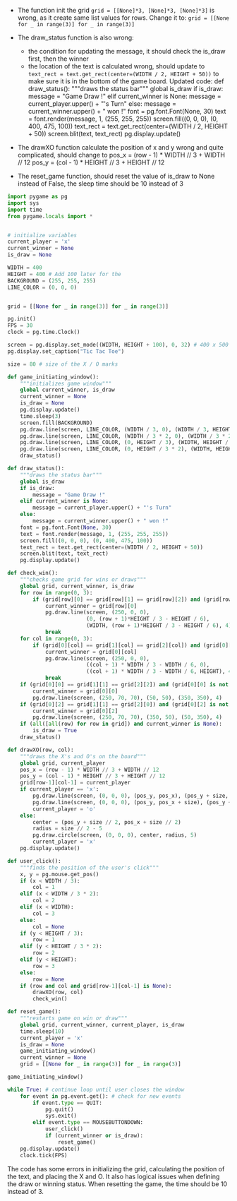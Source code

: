  - The function init the grid `grid = [[None]*3, [None]*3, [None]*3]` is wrong, as it create same list values for rows. Change it to: `grid = [[None for _ in range(3)] for _ in range(3)]`
 - The draw_status function is also wrong:
    + the condition for updating the message, it should check the is_draw first, then the winner
    + the location of the text is calculated wrong, should update to `text_rect = text.get_rect(center=(WIDTH / 2, HEIGHT + 50))` to make sure it is in the bottom of the game board.
Updated code: def draw_status():
    """draws the status bar"""
    global is_draw
    if is_draw:
        message = "Game Draw !"
    elif current_winner is None:
        message = current_player.upper() + "'s Turn"
    else:
        message = current_winner.upper() + " won !"
    font = pg.font.Font(None, 30)
    text = font.render(message, 1, (255, 255, 255))
    screen.fill((0, 0, 0), (0, 400, 475, 100))
    text_rect = text.get_rect(center=(WIDTH / 2, HEIGHT + 50))
    screen.blit(text, text_rect)
    pg.display.update()

 - The drawXO function calculate the position of x and y wrong and quite complicated, should change to 
    pos_x = (row - 1) * WIDTH // 3 + WIDTH // 12
    pos_y = (col - 1) * HEIGHT // 3 + HEIGHT // 12
 - The reset_game function, should reset the value of is_draw to None instead of False, the sleep time should be 10 instead of 3



``` python
import pygame as pg
import sys
import time
from pygame.locals import *


# initialize variables
current_player = 'x'
current_winner = None
is_draw = None

WIDTH = 400
HEIGHT = 400 # Add 100 later for the 
BACKGROUND = (255, 255, 255)
LINE_COLOR = (0, 0, 0)


grid = [[None for _ in range(3)] for _ in range(3)]

pg.init()
FPS = 30
clock = pg.time.Clock()

screen = pg.display.set_mode((WIDTH, HEIGHT + 100), 0, 32) # 400 x 500 display
pg.display.set_caption("Tic Tac Toe")

size = 80 # size of the X / O marks

def game_initiating_window():
    """initializes game window"""
    global current_winner, is_draw
    current_winner = None
    is_draw = None
    pg.display.update()
    time.sleep(3)
    screen.fill(BACKGROUND)
    pg.draw.line(screen, LINE_COLOR, (WIDTH / 3, 0), (WIDTH / 3, HEIGHT), 7)
    pg.draw.line(screen, LINE_COLOR, (WIDTH / 3 * 2, 0), (WIDTH / 3 * 2, HEIGHT), 7)
    pg.draw.line(screen, LINE_COLOR, (0, HEIGHT / 3), (WIDTH, HEIGHT / 3), 7)
    pg.draw.line(screen, LINE_COLOR, (0, HEIGHT / 3 * 2), (WIDTH, HEIGHT / 3 * 2), 7)
    draw_status()

def draw_status():
    """draws the status bar"""
    global is_draw
    if is_draw:
        message = "Game Draw !"
    elif current_winner is None:
        message = current_player.upper() + "'s Turn"
    else:
        message = current_winner.upper() + " won !"
    font = pg.font.Font(None, 30)
    text = font.render(message, 1, (255, 255, 255))
    screen.fill((0, 0, 0), (0, 400, 475, 100))
    text_rect = text.get_rect(center=(WIDTH / 2, HEIGHT + 50))
    screen.blit(text, text_rect)
    pg.display.update()

def check_win():
    """checks game grid for wins or draws"""
    global grid, current_winner, is_draw
    for row in range(0, 3):
        if (grid[row][0] == grid[row][1] == grid[row][2]) and (grid[row][0] is not None):
            current_winner = grid[row][0]
            pg.draw.line(screen, (250, 0, 0),
                         (0, (row + 1)*HEIGHT / 3 - HEIGHT / 6),
                         (WIDTH, (row + 1)*HEIGHT / 3 - HEIGHT / 6), 4)
            break
    for col in range(0, 3):
        if (grid[0][col] == grid[1][col] == grid[2][col]) and (grid[0][col] is not None):
            current_winner = grid[0][col]
            pg.draw.line(screen, (250, 0, 0),
                         ((col + 1) * WIDTH / 3 - WIDTH / 6, 0),
                         ((col + 1) * WIDTH / 3 - WIDTH / 6, HEIGHT), 4)
            break
    if (grid[0][0] == grid[1][1] == grid[2][2]) and (grid[0][0] is not None):
        current_winner = grid[0][0]
        pg.draw.line(screen, (250, 70, 70), (50, 50), (350, 350), 4)
    if (grid[0][2] == grid[1][1] == grid[2][0]) and (grid[0][2] is not None):
        current_winner = grid[0][2]
        pg.draw.line(screen, (250, 70, 70), (350, 50), (50, 350), 4)
    if (all([all(row) for row in grid]) and current_winner is None):
        is_draw = True
    draw_status()

def drawXO(row, col):
    """draws the X's and O's on the board"""
    global grid, current_player
    pos_x = (row - 1) * WIDTH // 3 + WIDTH // 12
    pos_y = (col - 1) * HEIGHT // 3 + HEIGHT // 12
    grid[row-1][col-1] = current_player
    if current_player == 'x':
        pg.draw.line(screen, (0, 0, 0), (pos_y, pos_x), (pos_y + size, pos_x + size), 5)
        pg.draw.line(screen, (0, 0, 0), (pos_y, pos_x + size), (pos_y + size, pos_x), 5)
        current_player = 'o'
    else:
        center = (pos_y + size // 2, pos_x + size // 2)
        radius = size // 2 - 5
        pg.draw.circle(screen, (0, 0, 0), center, radius, 5)
        current_player = 'x'
    pg.display.update()

def user_click():
    """finds the position of the user's click"""
    x, y = pg.mouse.get_pos()
    if (x < WIDTH / 3):
        col = 1
    elif (x < WIDTH / 3 * 2):
        col = 2
    elif (x < WIDTH):
        col = 3
    else:
        col = None
    if (y < HEIGHT / 3):
        row = 1
    elif (y < HEIGHT / 3 * 2):
        row = 2
    elif (y < HEIGHT):
        row = 3
    else:
        row = None
    if (row and col and grid[row-1][col-1] is None):
        drawXO(row, col)
        check_win()

def reset_game():
    """restarts game on win or draw"""
    global grid, current_winner, current_player, is_draw
    time.sleep(10)
    current_player = 'x'
    is_draw = None
    game_initiating_window()
    current_winner = None
    grid = [[None for _ in range(3)] for _ in range(3)]

game_initiating_window()

while True: # continue loop until user closes the window
    for event in pg.event.get(): # check for new events
        if event.type == QUIT:
            pg.quit()
            sys.exit()
        elif event.type == MOUSEBUTTONDOWN:
            user_click()
            if (current_winner or is_draw):
                reset_game()
    pg.display.update()
    clock.tick(FPS)
```

The code has some errors in initializing the grid, calculating the position of the text, and placing the X and O. It also has logical issues when defining the draw or winning status. When resetting the game, the time should be 10 instead of 3.
